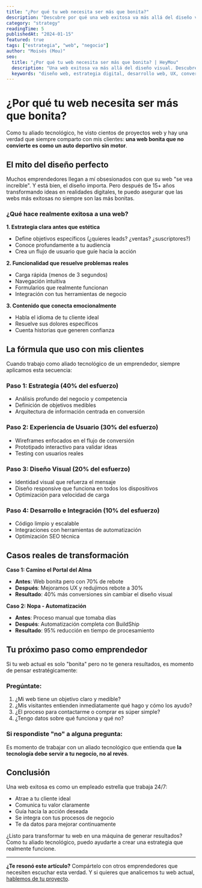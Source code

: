 ```yaml
---
title: "¿Por qué tu web necesita ser más que bonita?"
description: "Descubre por qué una web exitosa va más allá del diseño visual y cómo la estrategia tecnológica puede transformar tu negocio."
category: "strategy"
readingTime: 5
publishedAt: "2024-01-15"
featured: true
tags: ["estrategia", "web", "negocio"]
author: "Moisés (Mou)"
seo:
  title: "¿Por qué tu web necesita ser más que bonita? | HeyMou"
  description: "Una web exitosa va más allá del diseño visual. Descubre cómo la estrategia tecnológica puede transformar tu negocio y generar resultados reales."
  keywords: "diseño web, estrategia digital, desarrollo web, UX, conversión, negocio online"
---
```


# ¿Por qué tu web necesita ser más que bonita?

Como tu aliado tecnológico, he visto cientos de proyectos web y hay una verdad que siempre comparto con mis clientes: **una web bonita que no convierte es como un auto deportivo sin motor**.

## El mito del diseño perfecto

Muchos emprendedores llegan a mí obsesionados con que su web "se vea increíble". Y está bien, el diseño importa. Pero después de 15+ años transformando ideas en realidades digitales, te puedo asegurar que las webs más exitosas no siempre son las más bonitas.

### ¿Qué hace realmente exitosa a una web?

**1. Estrategia clara antes que estética**
- Define objetivos específicos (¿quieres leads? ¿ventas? ¿suscriptores?)
- Conoce profundamente a tu audiencia
- Crea un flujo de usuario que guíe hacia la acción

**2. Funcionalidad que resuelve problemas reales**
- Carga rápida (menos de 3 segundos)
- Navegación intuitiva
- Formularios que realmente funcionan
- Integración con tus herramientas de negocio

**3. Contenido que conecta emocionalmente**
- Habla el idioma de tu cliente ideal
- Resuelve sus dolores específicos
- Cuenta historias que generen confianza

## La fórmula que uso con mis clientes

Cuando trabajo como aliado tecnológico de un emprendedor, siempre aplicamos esta secuencia:

### Paso 1: Estrategia (40% del esfuerzo)
- Análisis profundo del negocio y competencia
- Definición de objetivos medibles
- Arquitectura de información centrada en conversión

### Paso 2: Experiencia de Usuario (30% del esfuerzo)
- Wireframes enfocados en el flujo de conversión
- Prototipado interactivo para validar ideas
- Testing con usuarios reales

### Paso 3: Diseño Visual (20% del esfuerzo)
- Identidad visual que refuerza el mensaje
- Diseño responsive que funciona en todos los dispositivos
- Optimización para velocidad de carga

### Paso 4: Desarrollo e Integración (10% del esfuerzo)
- Código limpio y escalable
- Integraciones con herramientas de automatización
- Optimización SEO técnica

## Casos reales de transformación

**Caso 1: Camino el Portal del Alma**
- **Antes**: Web bonita pero con 70% de rebote
- **Después**: Mejoramos UX y redujimos rebote a 30%
- **Resultado**: 40% más conversiones sin cambiar el diseño visual

**Caso 2: Nopa - Automatización**
- **Antes**: Proceso manual que tomaba días
- **Después**: Automatización completa con BuildShip
- **Resultado**: 95% reducción en tiempo de procesamiento

## Tu próximo paso como emprendedor

Si tu web actual es solo "bonita" pero no te genera resultados, es momento de pensar estratégicamente:

### Pregúntate:
1. ¿Mi web tiene un objetivo claro y medible?
2. ¿Mis visitantes entienden inmediatamente qué hago y cómo los ayudo?
3. ¿El proceso para contactarme o comprar es súper simple?
4. ¿Tengo datos sobre qué funciona y qué no?

### Si respondiste "no" a alguna pregunta:
Es momento de trabajar con un aliado tecnológico que entienda que **la tecnología debe servir a tu negocio, no al revés**.

## Conclusión

Una web exitosa es como un empleado estrella que trabaja 24/7:
- Atrae a tu cliente ideal
- Comunica tu valor claramente
- Guía hacia la acción deseada
- Se integra con tus procesos de negocio
- Te da datos para mejorar continuamente

¿Listo para transformar tu web en una máquina de generar resultados? Como tu aliado tecnológico, puedo ayudarte a crear una estrategia que realmente funcione.

---

**¿Te resonó este artículo?** Compártelo con otros emprendedores que necesiten escuchar esta verdad. Y si quieres que analicemos tu web actual, [hablemos de tu proyecto](mailto:hola@heymou.dev).